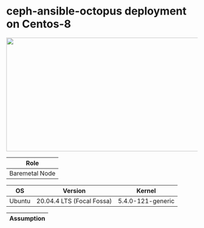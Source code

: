 # ceph-ansible-octopus deployment on Centos-8

<p align="center">
  <img 
    width="600"
    height="300"
    src="https://github.com/NileshChandekar/ceph-ansible-octpus/blob/main/images/octopus.png/600/300"
  >
</p>

|Role|
|----|
|Baremetal Node|


|OS|Version|Kernel|
|----|----|----|
|Ubuntu|20.04.4 LTS (Focal Fossa)|5.4.0-121-generic|


|Assumption|
|----|
